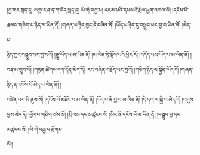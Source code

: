 ﻿  
།རྒྱ་གར་སྐད་དུ། ཨཀྵ་ར་ཤ་ཏ་ཀ་བོད་སྐད་དུ། ཡི་གེ་བརྒྱ་པ། འཇམ་པའི་དཔལ་རྡོ་རྗེ་ལ་ཕྱག་འཚལ་ལོ། །དངོས་པོ་རྣམས་གཅིག་པ་ཉིད་མ་ཡིན་ནོ། །གཞན་པ་ཉིད་ཀྱང་དེ་བཞིན་ནོ། །ཡོད་པ་ཉིད་དུ་བསྒྲུབ་པར་བྱ་བ་ཡིན་ནོ། །མེད་པ་  
ཉིད་ཀྱང་བསྒྲུབ་པར་བྱ་པའོ། །རྒྱུ་ཡོད་པ་མ་ཡིན་ནོ། །མ་ཡིན་ཏེ་ལྟོས་པའི་ཕྱིར་རོ། །འདོད་པས་ཡོད་པ་མ་ཡིན་ནོ། །བརྡ་མ་གྲུབ་པོ། །གཏན་ཚིགས་དག་དོན་མེད་དོ། །རང་བཞིན་བརྗོད་པར་བྱའོ། །གཅིག་ཉིད་ལ་སྐྱོན་ཡོད་དོ། །གཞན་ཉིད་ན་དངོས་པོ་མེད་པ་ཡིན་ནོ། །  
འཛིན་པར་མི་ནུས་སོ། །དངོས་པོ་མཐོང་བ་མ་ཡིན་ནོ། །ཡོད་པ་ནི་བྱ་བ་མ་ཡིན་ནོ། །དེ་དག་ལ་སྐྱེ་བ་མེད་དོ། །འདུས་བྱས་མེད་དོ། །ཕྱོགས་གཅིག་ཙམ་མོ། །རྨི་ལམ་དང་མཚུངས་སོ། །མིང་ནི་དངོས་པོ་མ་ཡིན་ནོ། །བསྒྲུབ་བྱ་དང་མཚུངས་སོ། །ཡི་གེ་བརྒྱ་པ་རྫོགས་  
སོ།།  
  
